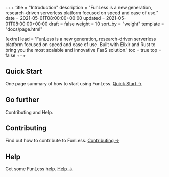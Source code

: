 +++
title = "Introduction"
description = "FunLess is a new generation, research-driven serverless platform focused on speed and ease of use."
date = 2021-05-01T08:00:00+00:00
updated = 2021-05-01T08:00:00+00:00
draft = false
weight = 10
sort_by = "weight"
template = "docs/page.html"

[extra]
lead = 'FunLess is a new generation, research-driven serverless platform focused on speed and ease of use. Built with Elixir and Rust to bring you the most scalable and innovative FaaS solution.'
toc = true
top = false
+++

## Quick Start

One page summary of how to start using FunLess. [Quick Start →](../quick-start/)

## Go further

Contributing and Help.

## Contributing

Find out how to contribute to FunLess. [Contributing →](../../contributing/how-to-contribute/)

## Help

Get some FunLess help. [Help →](../../help/faq/)
